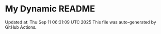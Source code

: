 # My Dynamic README
Updated at: Thu Sep 11 06:31:09 UTC 2025
This file was auto-generated by GitHub Actions.
